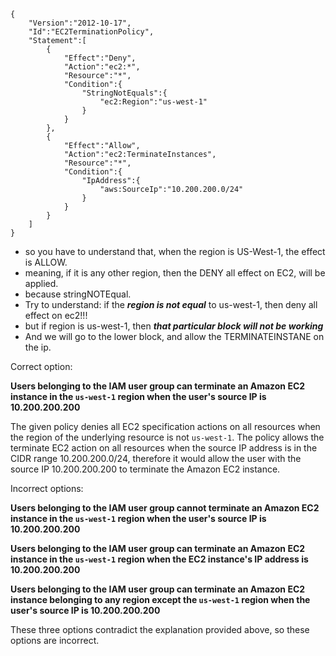 ```
{
    "Version":"2012-10-17",
    "Id":"EC2TerminationPolicy",
    "Statement":[
        {
            "Effect":"Deny",
            "Action":"ec2:*",
            "Resource":"*",
            "Condition":{
                "StringNotEquals":{
                    "ec2:Region":"us-west-1"
                }
            }
        },
        {
            "Effect":"Allow",
            "Action":"ec2:TerminateInstances",
            "Resource":"*",
            "Condition":{
                "IpAddress":{
                    "aws:SourceIp":"10.200.200.0/24"
                }
            }
        }
    ]
}
```

- so you have to understand that, when the region is US-West-1, the effect is ALLOW.
- meaning, if it is any other region, then the DENY all effect on EC2, will be applied.
- because stringNOTEqual.
- Try to understand: if the ***region is not equal*** to us-west-1, then deny all effect on ec2!!!
- but if region is us-west-1, then ***that particular block will not be working***
- And we will go to the lower block, and allow the TERMINATEINSTANE on the ip.


Correct option:

**Users belonging to the IAM user group can terminate an Amazon EC2 instance in the `us-west-1` region when the user's source IP is 10.200.200.200**

The given policy denies all EC2 specification actions on all resources when the region of the underlying resource is not `us-west-1`. The policy allows the terminate EC2 action on all resources when the source IP address is in the CIDR range 10.200.200.0/24, therefore it would allow the user with the source IP 10.200.200.200 to terminate the Amazon EC2 instance.

Incorrect options:

**Users belonging to the IAM user group cannot terminate an Amazon EC2 instance in the `us-west-1` region when the user's source IP is 10.200.200.200**

**Users belonging to the IAM user group can terminate an Amazon EC2 instance in the `us-west-1` region when the EC2 instance's IP address is 10.200.200.200**

**Users belonging to the IAM user group can terminate an Amazon EC2 instance belonging to any region except the `us-west-1` region when the user's source IP is 10.200.200.200**

These three options contradict the explanation provided above, so these options are incorrect.